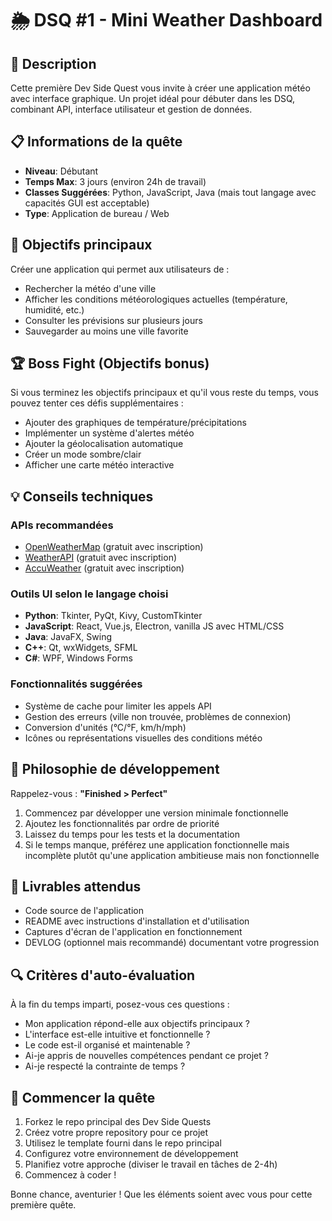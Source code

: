 # 🌦️ DSQ #1 - Mini Weather Dashboard

## 📖 Description

Cette première Dev Side Quest vous invite à créer une application météo avec interface graphique. Un
projet idéal pour débuter dans les DSQ, combinant API, interface utilisateur et gestion de données.

## 📋 Informations de la quête

- **Niveau**: Débutant
- **Temps Max**: 3 jours (environ 24h de travail)
- **Classes Suggérées**: Python, JavaScript, Java (mais tout langage avec capacités GUI est
  acceptable)
- **Type**: Application de bureau / Web

## 🎯 Objectifs principaux

Créer une application qui permet aux utilisateurs de :

- Rechercher la météo d'une ville
- Afficher les conditions météorologiques actuelles (température, humidité, etc.)
- Consulter les prévisions sur plusieurs jours
- Sauvegarder au moins une ville favorite

## 🏆 Boss Fight (Objectifs bonus)

Si vous terminez les objectifs principaux et qu'il vous reste du temps, vous pouvez tenter ces défis
supplémentaires :

- Ajouter des graphiques de température/précipitations
- Implémenter un système d'alertes météo
- Ajouter la géolocalisation automatique
- Créer un mode sombre/clair
- Afficher une carte météo interactive

## 💡 Conseils techniques

### APIs recommandées

- [OpenWeatherMap](https://openweathermap.org/api) (gratuit avec inscription)
- [WeatherAPI](https://www.weatherapi.com/) (gratuit avec inscription)
- [AccuWeather](https://developer.accuweather.com/) (gratuit avec inscription)

### Outils UI selon le langage choisi

- **Python**: Tkinter, PyQt, Kivy, CustomTkinter
- **JavaScript**: React, Vue.js, Electron, vanilla JS avec HTML/CSS
- **Java**: JavaFX, Swing
- **C++**: Qt, wxWidgets, SFML
- **C#**: WPF, Windows Forms

### Fonctionnalités suggérées

- Système de cache pour limiter les appels API
- Gestion des erreurs (ville non trouvée, problèmes de connexion)
- Conversion d'unités (°C/°F, km/h/mph)
- Icônes ou représentations visuelles des conditions météo

## 🧠 Philosophie de développement

Rappelez-vous : **"Finished > Perfect"**

1. Commencez par développer une version minimale fonctionnelle
2. Ajoutez les fonctionnalités par ordre de priorité
3. Laissez du temps pour les tests et la documentation
4. Si le temps manque, préférez une application fonctionnelle mais incomplète plutôt qu'une
   application ambitieuse mais non fonctionnelle

## 📝 Livrables attendus

- Code source de l'application
- README avec instructions d'installation et d'utilisation
- Captures d'écran de l'application en fonctionnement
- DEVLOG (optionnel mais recommandé) documentant votre progression

## 🔍 Critères d'auto-évaluation

À la fin du temps imparti, posez-vous ces questions :

- Mon application répond-elle aux objectifs principaux ?
- L'interface est-elle intuitive et fonctionnelle ?
- Le code est-il organisé et maintenable ?
- Ai-je appris de nouvelles compétences pendant ce projet ?
- Ai-je respecté la contrainte de temps ?

## 🚀 Commencer la quête

1. Forkez le repo principal des Dev Side Quests
2. Créez votre propre repository pour ce projet
3. Utilisez le template fourni dans le repo principal
4. Configurez votre environnement de développement
5. Planifiez votre approche (diviser le travail en tâches de 2-4h)
6. Commencez à coder !

Bonne chance, aventurier ! Que les éléments soient avec vous pour cette première quête.
